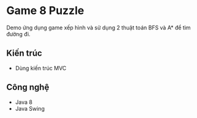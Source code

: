 # Game 8 Puzzle

Demo ứng dụng game xếp hình và sử dụng 2 thuật toán BFS và A* để tìm đường đi. 

## Kiến trúc
- Dùng kiến trúc MVC

## Công nghệ
- Java 8
- Java Swing
